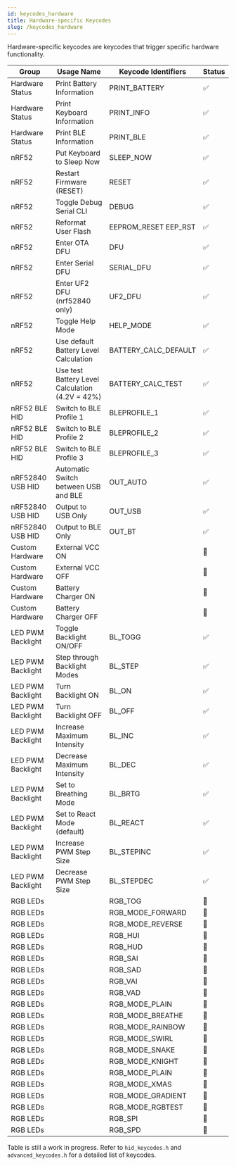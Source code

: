 ```yaml
---
id: keycodes_hardware
title: Hardware-specific Keycodes
slug: /keycodes_hardware
---
```



Hardware-specific keycodes are keycodes that trigger specific hardware functionality.


| Group               | Usage Name               | Keycode Identifiers        | Status |
| --------------      | -----------------------  | -------------------------- | ----   |
| Hardware Status     | Print Battery Information | PRINT_BATTERY             | ✅  | 
| Hardware Status     | Print Keyboard Information | PRINT_INFO               | ✅  | 
| Hardware Status     | Print BLE Information    | PRINT_BLE                  | ✅  |
| nRF52               | Put Keyboard to Sleep Now | SLEEP_NOW                 | ✅    | 
| nRF52               | Restart Firmware (RESET) | RESET                      | ✅    | 
| nRF52               | Toggle Debug Serial CLI  | DEBUG                      | ✅    | 
| nRF52               | Reformat User Flash      | EEPROM_RESET      EEP_RST  | ✅    | 
| nRF52               | Enter OTA DFU            | DFU                        | ✅    |
| nRF52               | Enter Serial DFU         | SERIAL_DFU                 | ✅    | 
| nRF52               | Enter UF2 DFU (nrf52840 only) | UF2_DFU               | ✅    | 
| nRF52               | Toggle Help Mode         | HELP_MODE                  | ✅    | 
| nRF52               | Use default Battery Level Calculation    | BATTERY_CALC_DEFAULT       | ✅    | 
| nRF52               | Use test Battery Level Calculation  (4.2V = 42%)   | BATTERY_CALC_TEST   | ✅    | 
| nRF52 BLE HID       | Switch to BLE Profile 1  | BLEPROFILE_1               | ✅    | 
| nRF52 BLE HID       | Switch to BLE Profile 2  | BLEPROFILE_2               | ✅    | 
| nRF52 BLE HID       | Switch to BLE Profile 3  | BLEPROFILE_3               | ✅    | 
| nRF52840 USB HID    | Automatic Switch between USB and BLE   | OUT_AUTO     | ✅    |  
| nRF52840 USB HID    | Output to USB Only       | OUT_USB                    | ✅    |  
| nRF52840 USB HID    | Output to BLE Only       | OUT_BT                     | ✅    |  
| Custom Hardware     | External VCC ON          |                     | 🚧  |
| Custom Hardware     | External VCC OFF          |                    | 🚧  |
| Custom Hardware     | Battery Charger ON          |                    | 🚧  |
| Custom Hardware     | Battery Charger OFF          |                    | 🚧  |
| LED PWM Backlight   | Toggle Backlight ON/OFF | BL_TOGG                     | ✅   | 
| LED PWM Backlight   | Step through Backlight Modes | BL_STEP                | ✅  | 
| LED PWM Backlight   | Turn Backlight ON        | BL_ON                      | ✅  | 
| LED PWM Backlight   | Turn Backlight OFF       | BL_OFF                     | ✅  | 
| LED PWM Backlight   | Increase Maximum Intensity | BL_INC                   | ✅  | 
| LED PWM Backlight   | Decrease Maximum Intensity | BL_DEC                   | ✅  | 
| LED PWM Backlight   | Set to Breathing Mode    | BL_BRTG                    | ✅  | 
| LED PWM Backlight   | Set to React Mode (default) | BL_REACT                | ✅  | 
| LED PWM Backlight   | Increase PWM Step Size   | BL_STEPINC                 | ✅  | 
| LED PWM Backlight   | Decrease PWM Step Size   | BL_STEPDEC                 | ✅  | 
| RGB LEDs            |   |   RGB_TOG     | 🚧  | 
| RGB LEDs            |   |   RGB_MODE_FORWARD     | 🚧  | 
| RGB LEDs            |   |   RGB_MODE_REVERSE     | 🚧  | 
| RGB LEDs            |   |   RGB_HUI     | 🚧  | 
| RGB LEDs            |   |   RGB_HUD     | 🚧  | 
| RGB LEDs            |   |   RGB_SAI     | 🚧  | 
| RGB LEDs            |   |   RGB_SAD     | 🚧  | 
| RGB LEDs            |   |   RGB_VAI     | 🚧  | 
| RGB LEDs            |   |   RGB_VAD     | 🚧  | 
| RGB LEDs            |   |   RGB_MODE_PLAIN     | 🚧  | 
| RGB LEDs            |   |   RGB_MODE_BREATHE     | 🚧  | 
| RGB LEDs            |   |   RGB_MODE_RAINBOW     | 🚧  | 
| RGB LEDs            |   |   RGB_MODE_SWIRL     | 🚧  | 
| RGB LEDs            |   |   RGB_MODE_SNAKE     | 🚧  | 
| RGB LEDs            |   |   RGB_MODE_KNIGHT     | 🚧  | 
| RGB LEDs            |   |   RGB_MODE_PLAIN     | 🚧  | 
| RGB LEDs            |   |   RGB_MODE_XMAS     | 🚧  | 
| RGB LEDs            |   |   RGB_MODE_GRADIENT     | 🚧  | 
| RGB LEDs            |   |   RGB_MODE_RGBTEST     | 🚧  | 
| RGB LEDs            |   |   RGB_SPI     | 🚧  | 
| RGB LEDs            |   |   RGB_SPD     | 🚧  |


Table is still a work in progress.  Refer to `hid_keycodes.h` and `advanced_keycodes.h` for a detailed list of keycodes.